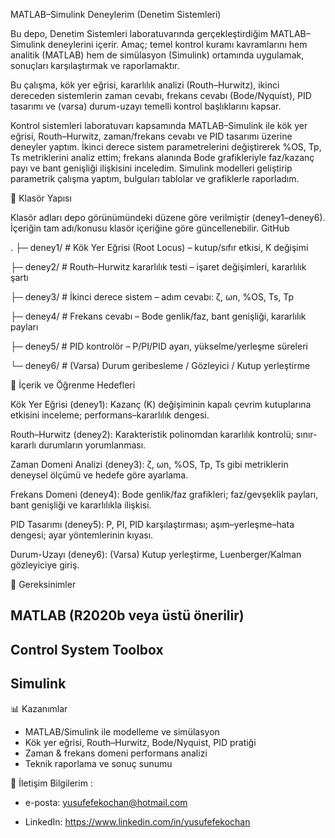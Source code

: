 MATLAB–Simulink Deneylerim (Denetim Sistemleri)


Bu depo, Denetim Sistemleri laboratuvarında gerçekleştirdiğim MATLAB–Simulink deneylerini içerir. Amaç; temel kontrol kuramı kavramlarını hem analitik (MATLAB) hem de simülasyon (Simulink) ortamında uygulamak, sonuçları karşılaştırmak ve raporlamaktır.

Bu çalışma, kök yer eğrisi, kararlılık analizi (Routh–Hurwitz), ikinci dereceden sistemlerin zaman cevabı, frekans cevabı (Bode/Nyquist), PID tasarımı ve (varsa) durum-uzayı temelli kontrol başlıklarını kapsar.

Kontrol sistemleri laboratuvarı kapsamında MATLAB–Simulink ile kök yer eğrisi, Routh–Hurwitz, zaman/frekans cevabı ve PID tasarımı üzerine deneyler yaptım. İkinci derece sistem parametrelerini değiştirerek %OS, Tp, Ts metriklerini analiz ettim; frekans alanında Bode grafikleriyle faz/kazanç payı ve bant genişliği ilişkisini inceledim. Simulink modelleri geliştirip parametrik çalışma yaptım, bulguları tablolar ve grafiklerle raporladım.

📁 Klasör Yapısı

Klasör adları depo görünümündeki düzene göre verilmiştir (deney1–deney6). İçeriğin tam adı/konusu klasör içeriğine göre güncellenebilir. 
GitHub

.
├─ deney1/   # Kök Yer Eğrisi (Root Locus) – kutup/sıfır etkisi, K değişimi

├─ deney2/   # Routh–Hurwitz kararlılık testi – işaret değişimleri, kararlılık şartı

├─ deney3/   # İkinci derece sistem – adım cevabı: ζ, ωn, %OS, Ts, Tp

├─ deney4/   # Frekans cevabı – Bode genlik/faz, bant genişliği, kararlılık payları

├─ deney5/   # PID kontrolör – P/PI/PID ayarı, yükselme/yerleşme süreleri

└─ deney6/   # (Varsa) Durum geribesleme / Gözleyici / Kutup yerleştirme


🧭 İçerik ve Öğrenme Hedefleri

Kök Yer Eğrisi (deney1): Kazanç (K) değişiminin kapalı çevrim kutuplarına etkisini inceleme; performans–kararlılık dengesi.

Routh–Hurwitz (deney2): Karakteristik polinomdan kararlılık kontrolü; sınır-kararlı durumların yorumlanması.

Zaman Domeni Analizi (deney3): ζ, ωn, %OS, Tp, Ts gibi metriklerin deneysel ölçümü ve hedefe göre ayarlama.

Frekans Domeni (deney4): Bode genlik/faz grafikleri; faz/gevşeklik payları, bant genişliği ve kararlılıkla ilişkisi.

PID Tasarımı (deney5): P, PI, PID karşılaştırması; aşım–yerleşme–hata dengesi; ayar yöntemlerinin kıyası.

Durum-Uzayı (deney6): (Varsa) Kutup yerleştirme, Luenberger/Kalman gözleyiciye giriş.


🧰 Gereksinimler

## MATLAB (R2020b veya üstü önerilir)

## Control System Toolbox

## Simulink


📊 Kazanımlar

- MATLAB/Simulink ile modelleme ve simülasyon  
- Kök yer eğrisi, Routh–Hurwitz, Bode/Nyquist, PID pratiği  
- Zaman & frekans domeni performans analizi  
- Teknik raporlama ve sonuç sunumu


👤 İletişim Bilgilerim : 

- e-posta: yusufefekochan@hotmail.com
  
- LinkedIn: https://www.linkedin.com/in/yusufefekochan




